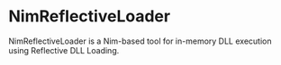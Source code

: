 # NimReflectiveLoader
NimReflectiveLoader is a Nim-based tool for in-memory DLL execution using Reflective DLL Loading.
